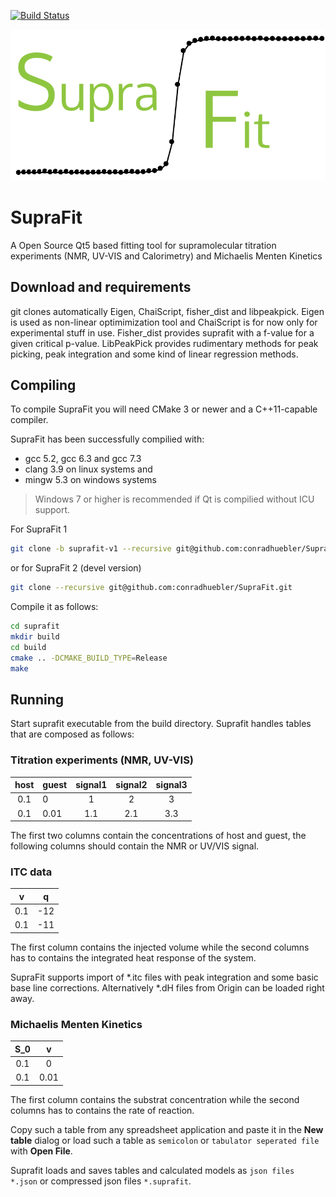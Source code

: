 [![Build Status](https://travis-ci.com/conradhuebler/SupraFit.svg?token=kbszubggsBRpbhwmvtTL&branch=master)](https://travis-ci.com/conradhuebler/SupraFit)

![SupraFit Logo](https://raw.githubusercontent.com/conradhuebler/SupraFit/master/misc/logo_small.png?token=AMnGZuxzSpGlvgkAAKLEDvyLJDL6vM9uks5bUfOAwA%3D%3D)

# SupraFit 

A Open Source Qt5 based fitting tool for supramolecular titration experiments (NMR, UV-VIS and Calorimetry) and Michaelis Menten Kinetics

## Download and requirements
git clones automatically Eigen, ChaiScript, fisher_dist and libpeakpick. Eigen is used as non-linear optimimization tool and ChaiScript is for now only for experimental stuff in use. Fisher_dist provides suprafit with a f-value for a given critical p-value. LibPeakPick provides rudimentary methods for peak picking, peak integration and some kind of linear regression methods.

## Compiling
To compile SupraFit you will need CMake 3 or newer and a C++11-capable compiler.

SupraFit has been successfully compilied with: 
- gcc 5.2, gcc 6.3 and gcc 7.3
- clang 3.9 
on linux systems and 
- mingw 5.3 on windows systems

> Windows 7 or higher is recommended if Qt is compilied without ICU support.

For SupraFit 1
```sh
git clone -b suprafit-v1 --recursive git@github.com:conradhuebler/SupraFit.git
```
or for SupraFit 2 (devel version)
```sh
git clone --recursive git@github.com:conradhuebler/SupraFit.git
```
Compile it as follows:
```sh
cd suprafit
mkdir build
cd build
cmake .. -DCMAKE_BUILD_TYPE=Release
make
```

## Running
Start suprafit executable from the build directory. Suprafit handles tables that are composed as follows:

### Titration experiments (NMR, UV-VIS)
| host | guest | signal1 | signal2 | signal3 |
|:-----:|:----|:----:|:----:|:----:|
| 0.1 | 0 | 1 | 2 | 3 |
| 0.1 | 0.01 | 1.1 | 2.1 | 3.3|

The first two columns contain the concentrations of host and guest, the following columns should contain the NMR or UV/VIS signal.

### ITC data
| v | q |
|:-----:|:----:|
| 0.1 | -12 |
| 0.1 | -11 |

The first column contains the injected volume while the second columns has to contains the integrated heat response of the system.

SupraFit supports import of *.itc files with peak integration and some basic base line corrections. Alternatively *.dH files from Origin can be loaded right away.

### Michaelis Menten Kinetics
| S_0 | v | 
|:-----:|:----:|
| 0.1 | 0 |
| 0.1 | 0.01 |

The first column contains the substrat concentration while the second columns has to contains the rate of reaction.

Copy such a table from any spreadsheet application and paste it in the **New table** dialog or load such a table as `semicolon` or `tabulator seperated file` with **Open File**. 

Suprafit loads and saves tables and calculated models as `json files *.json` or compressed json files `*.suprafit`.
